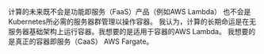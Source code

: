 计算的未来既不会是功能即服务（FaaS）产品（例如AWS Lambda）
也不会是Kubernetes所必需的服务器群管理以操作容器。
我认为，计算的长期命运是在无服务器基础架构上运行容器。我想要的是适用于容器的AWS Lambda。
我想要的是真正的容器即服务（CaaS） AWS Fargate。
